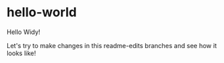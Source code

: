 # hello-world

Hello Widy!

Let's try to make changes in this readme-edits branches and
see how it looks like!
